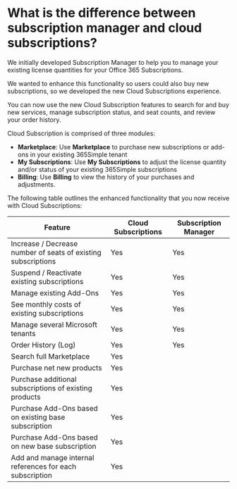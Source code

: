 # What is the difference between subscription manager and cloud subscriptions?

We initially developed Subscription Manager to help you to manage your existing license quantities for your Office 365 Subscriptions.

We wanted to enhance this functionality so users could also buy new subscriptions, so we developed the new Cloud Subscriptions experience.

You can now use the new Cloud Subscription features to search for and buy new services, manage subscription status, and seat counts, and review your order history.

Cloud Subscription is comprised of three modules:

* **Marketplace**: Use **Marketplace** to purchase new subscriptions or add-ons in your existing 365Simple tenant
* **My Subscriptions**: Use **My Subscriptions** to adjust the license quantity and/or status of your existing 365Simple subscriptions
* **Billing**: Use **Billing** to view the history of your purchases and adjustments.

The following table outlines the enhanced functionality that you now receive with Cloud Subscriptions:

| Feature                                                       | Cloud Subscriptions | Subscription Manager |
| ------------------------------------------------------------- | ------------------- | -------------------- |
| Increase / Decrease number of seats of existing subscriptions | Yes                 | Yes                  |
| Suspend / Reactivate existing subscriptions                   | Yes                 | Yes                  |
| Manage existing Add-Ons                                       | Yes                 | Yes                  |
| See monthly costs of existing subscriptions                   | Yes                 | Yes                  |
| Manage several Microsoft tenants                              | Yes                 | Yes                  |
| Order History (Log)                                           | Yes                 | Yes                  |
| Search full Marketplace                                       | Yes                 |                      |
| Purchase net new products                                     | Yes                 |                      |
| Purchase additional subscriptions of existing products        | Yes                 |                      |
| Purchase Add-Ons based on existing base subscription          | Yes                 |                      |
| Purchase Add-Ons based on new base subscription               | Yes                 |                      |
| Add and manage internal references for each subscription      | Yes                 |                      |
